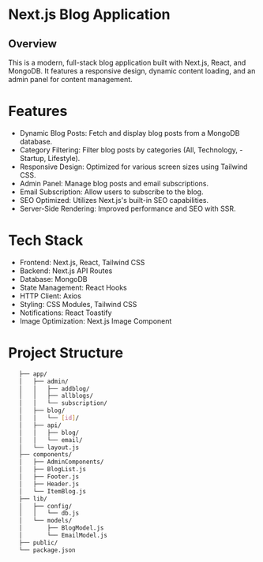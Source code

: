 # Next.js Blog Application

## Overview
This is a modern, full-stack blog application built with Next.js, React, and MongoDB. It features a responsive design, dynamic content loading, and an admin panel for content management.
# Features
- Dynamic Blog Posts: Fetch and display blog posts from a MongoDB database.
- Category Filtering: Filter blog posts by categories (All, Technology, -Startup, Lifestyle).
- Responsive Design: Optimized for various screen sizes using Tailwind CSS.
- Admin Panel: Manage blog posts and email subscriptions.
- Email Subscription: Allow users to subscribe to the blog.
- SEO Optimized: Utilizes Next.js's built-in SEO capabilities.
- Server-Side Rendering: Improved performance and SEO with SSR.
# Tech Stack
- Frontend: Next.js, React, Tailwind CSS
- Backend: Next.js API Routes
- Database: MongoDB
- State Management: React Hooks
- HTTP Client: Axios
- Styling: CSS Modules, Tailwind CSS
- Notifications: React Toastify
- Image Optimization: Next.js Image Component
# Project Structure
```bash
   ├── app/
   │   ├── admin/
   │   │   ├── addblog/
   │   │   ├── allblogs/
   │   │   └── subscription/
   │   ├── blog/
   │   │   └── [id]/
   │   ├── api/
   │   │   ├── blog/
   │   │   └── email/
   │   └── layout.js
   ├── components/
   │   ├── AdminComponents/
   │   ├── BlogList.js
   │   ├── Footer.js
   │   ├── Header.js
   │   └── ItemBlog.js
   ├── lib/
   │   ├── config/
   │   │   └── db.js
   │   └── models/
   │       ├── BlogModel.js
   │       └── EmailModel.js
   ├── public/
   └── package.json

